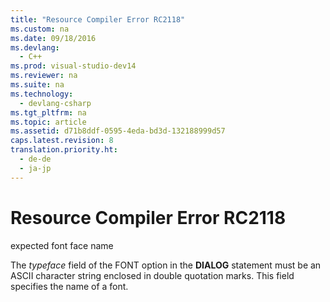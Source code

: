 ```yaml
---
title: "Resource Compiler Error RC2118"
ms.custom: na
ms.date: 09/18/2016
ms.devlang: 
  - C++
ms.prod: visual-studio-dev14
ms.reviewer: na
ms.suite: na
ms.technology: 
  - devlang-csharp
ms.tgt_pltfrm: na
ms.topic: article
ms.assetid: d71b8ddf-0595-4eda-bd3d-132188999d57
caps.latest.revision: 8
translation.priority.ht: 
  - de-de
  - ja-jp
---
```

# Resource Compiler Error RC2118
expected font face name  
  
 The *typeface* field of the FONT option in the **DIALOG** statement must be an ASCII character string enclosed in double quotation marks. This field specifies the name of a font.